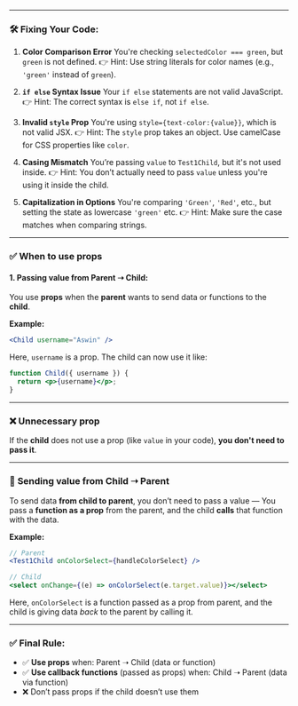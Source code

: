 
---

### 🛠 Fixing Your Code:

1. **Color Comparison Error**
   You're checking `selectedColor === green`, but `green` is not defined.
   👉 Hint: Use string literals for color names (e.g., `'green'` instead of `green`).

2. **`if else` Syntax Issue**
   Your `if else` statements are not valid JavaScript.
   👉 Hint: The correct syntax is `else if`, not `if else`.

3. **Invalid `style` Prop**
   You're using `style={text-color:{value}}`, which is not valid JSX.
   👉 Hint: The `style` prop takes an object. Use camelCase for CSS properties like `color`.

4. **Casing Mismatch**
   You’re passing `value` to `Test1Child`, but it's not used inside.
   👉 Hint: You don’t actually need to pass `value` unless you're using it inside the child.

5. **Capitalization in Options**
   You're comparing `'Green'`, `'Red'`, etc., but setting the state as lowercase `'green'` etc.
   👉 Hint: Make sure the case matches when comparing strings.


---

### ✅ **When to use props**

#### 1. **Passing value from Parent ➝ Child:**

You use **props** when the **parent** wants to send data or functions to the **child**.

**Example:**

```jsx
<Child username="Aswin" />
```

Here, `username` is a prop. The child can now use it like:

```jsx
function Child({ username }) {
  return <p>{username}</p>;
}
```

---

### ❌ **Unnecessary prop**

If the **child** does not use a prop (like `value` in your code), **you don't need to pass it**.

---

### 🔁 **Sending value from Child ➝ Parent**

To send data **from child to parent**, you don’t need to pass a value —
You pass a **function as a prop** from the parent, and the child **calls** that function with the data.

**Example:**

```jsx
// Parent
<Test1Child onColorSelect={handleColorSelect} />
```

```jsx
// Child
<select onChange={(e) => onColorSelect(e.target.value)}></select>
```

Here, `onColorSelect` is a function passed as a prop from parent, and the child is giving data *back* to the parent by calling it.

---

### ✅ Final Rule:

* ✅ **Use props** when: Parent ➝ Child (data or function)
* ✅ **Use callback functions** (passed as props) when: Child ➝ Parent (data via function)
* ❌ Don’t pass props if the child doesn’t use them



